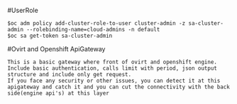 #UserRole

    $oc adm policy add-cluster-role-to-user cluster-admin -z sa-cluster-admin --rolebinding-name=cloud-admins -n default
    $oc sa get-token sa-cluster-admin

#Ovirt and Openshift ApiGateway
    
    This is a basic gateway where front of ovirt and openshift engine. 
    Include basic authentication, calls limit with period, json output structure and include only get request.
    If you face any security or other issues, you can detect it at this apigateway and catch it and you can cut the connectivity with the back side(engine api's) at this layer 
